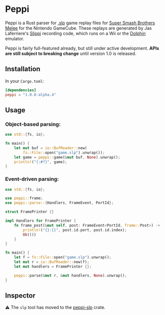 # Peppi

Peppi is a Rust parser for [.slp](https://github.com/project-slippi/slippi-wiki/blob/master/SPEC.md) game replay files for [Super Smash Brothers Melee](https://en.wikipedia.org/wiki/Super_Smash_Bros._Melee) for the Nintendo GameCube. These replays are generated by Jas Laferriere's [Slippi](https://github.com/JLaferri/project-slippi) recording code, which runs on a Wii or the [Dolphin](https://dolphin-emu.org/) emulator.

Peppi is fairly full-featured already, but still under active development. **APIs are still subject to breaking change** until version 1.0 is released.

## Installation

In your `Cargo.toml`:

```toml
[dependencies]
peppi = "1.0.0-alpha.4"
```

## Usage

### Object-based parsing:

```rust
use std::{fs, io};

fn main() {
    let mut buf = io::BufReader::new(
        fs::File::open("game.slp").unwrap());
    let game = peppi::game(&mut buf, None).unwrap();
    println!("{:#?}", game);
}
```

### Event-driven parsing:

```rust
use std::{fs, io};

use peppi::frame;
use peppi::parse::{Handlers, FrameEvent, PortId};

struct FramePrinter {}

impl Handlers for FramePrinter {
    fn frame_post(&mut self, post: FrameEvent<PortId, frame::Post>) -> io::Result<()> {
        println!("{}:{}", post.id.port, post.id.index);
        Ok(())
    }
}

fn main() {
    let f = fs::File::open("game.slp").unwrap();
    let mut r = io::BufReader::new(f);
    let mut handlers = FramePrinter {};

    peppi::parse(&mut r, &mut handlers, None).unwrap();
}
```

## Inspector

⚠ The `slp` tool has moved to the [peppi-slp](https://github.com/hohav/peppi-slp) crate.
